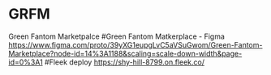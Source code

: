 # GRFM
Green Fantom Marketpalce
#Green Fantom Matkerplace - Figma
https://www.figma.com/proto/39yXG1eupgLvC5aVSuGwom/Green-Fantom-Marketplace?node-id=14%3A1188&scaling=scale-down-width&page-id=0%3A1
#Fleek deploy
https://shy-hill-8799.on.fleek.co/
